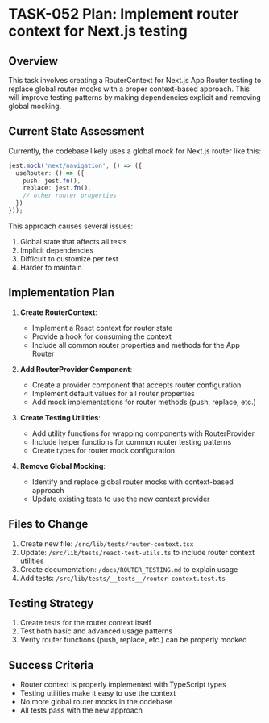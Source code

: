 # TASK-052 Plan: Implement router context for Next.js testing

## Overview

This task involves creating a RouterContext for Next.js App Router testing to replace global router mocks with a proper context-based approach. This will improve testing patterns by making dependencies explicit and removing global mocking.

## Current State Assessment

Currently, the codebase likely uses a global mock for Next.js router like this:
```typescript
jest.mock('next/navigation', () => ({
  useRouter: () => ({
    push: jest.fn(),
    replace: jest.fn(),
    // other router properties
  })
}));
```

This approach causes several issues:
1. Global state that affects all tests
2. Implicit dependencies
3. Difficult to customize per test
4. Harder to maintain

## Implementation Plan

1. **Create RouterContext**: 
   - Implement a React context for router state
   - Provide a hook for consuming the context
   - Include all common router properties and methods for the App Router

2. **Add RouterProvider Component**:
   - Create a provider component that accepts router configuration
   - Implement default values for all router properties
   - Add mock implementations for router methods (push, replace, etc.)

3. **Create Testing Utilities**:
   - Add utility functions for wrapping components with RouterProvider
   - Include helper functions for common router testing patterns
   - Create types for router mock configuration

4. **Remove Global Mocking**:
   - Identify and replace global router mocks with context-based approach
   - Update existing tests to use the new context provider

## Files to Change

1. Create new file: `/src/lib/tests/router-context.tsx`
2. Update: `/src/lib/tests/react-test-utils.ts` to include router context utilities
3. Create documentation: `/docs/ROUTER_TESTING.md` to explain usage 
4. Add tests: `/src/lib/tests/__tests__/router-context.test.ts`

## Testing Strategy

1. Create tests for the router context itself
2. Test both basic and advanced usage patterns
3. Verify router functions (push, replace, etc.) can be properly mocked

## Success Criteria

- Router context is properly implemented with TypeScript types
- Testing utilities make it easy to use the context
- No more global router mocks in the codebase
- All tests pass with the new approach